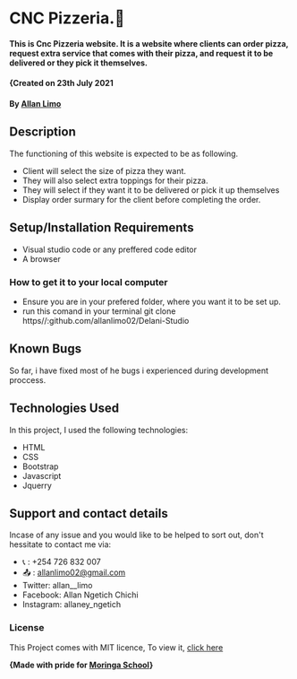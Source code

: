# CNC Pizzeria.:pizza:

#### This is Cnc Pizzeria website. It is a website where clients can order pizza, request extra service that comes with their pizza, and request it to be delivered or they pick it themselves.

#### {Created on 23th July 2021

#### By **<a href="github.com/allanlimo02" target="_blank">Allan Limo</a>**

## Description
The functioning of this website is expected to be as following.
* Client will select the size of pizza they want.
* They will also select extra toppings for their pizza.
* They will select if they want it to be delivered or pick it up themselves
* Display order surmary for the client before completing the order.

## Setup/Installation Requirements
* Visual studio code or any preffered code editor
* A browser

### How to get it to your local computer
* Ensure you are in your prefered folder, where you want it to be set up.
* run this comand in your terminal git clone https//:github.com/allanlimo02/Delani-Studio

## Known Bugs
So far, i have fixed most of he bugs i experienced during development proccess.

## Technologies Used
In this project, I used the following technologies:
* HTML
* CSS
* Bootstrap
* Javascript
* Jquerry

## Support and contact details
Incase of any issue and you would like to be helped to sort out, don't hessitate to contact me via:
* :telephone_receiver: : +254 726 832 007
* :outbox_tray: : allanlimo02@gmail.com
* Twitter: allan__limo
* Facebook: Allan Ngetich Chichi
* Instagram: allaney_ngetich
### License
This Project comes with MIT licence, To view it, <a href="https://github.com/allanlimo02/JustHot-Pizzeria/blob/master/LICENSE">click here</a>


**{Made with pride for <a href="https://moringaschool.com" target="_blank">Moringa School</a>}**